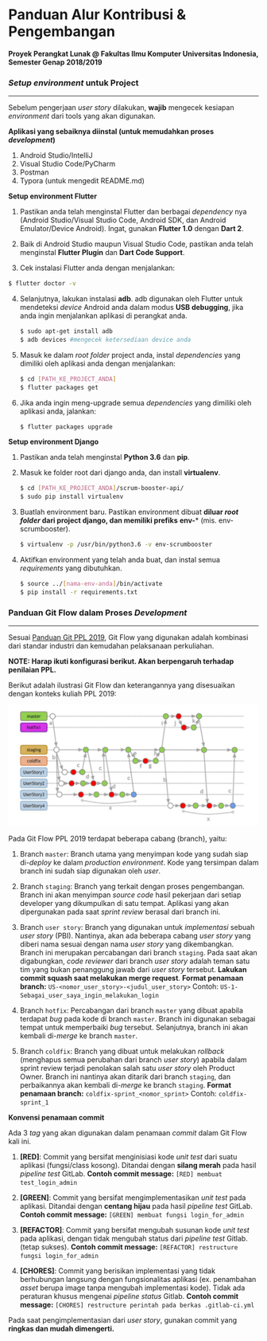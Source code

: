 # Panduan Alur Kontribusi & Pengembangan

**Proyek Perangkat Lunak @ Fakultas Ilmu Komputer Universitas Indonesia, Semester Genap 2018/2019**

### *Setup environment* untuk Project

------

Sebelum pengerjaan *user story* dilakukan, **wajib** mengecek kesiapan *environment* dari tools yang akan digunakan.

**Aplikasi yang sebaiknya diinstal (untuk memudahkan proses *development*)**

1. Android Studio/IntelliJ
2. Visual Studio Code/PyCharm
3. Postman
4. Typora (untuk mengedit README.md)

**Setup environment Flutter**

1. Pastikan anda telah menginstal Flutter dan berbagai *dependency* nya (Android Studio/Visual Studio Code, Android SDK, dan Android Emulator/Device Android). Ingat, gunakan **Flutter 1.0** dengan **Dart 2**.

2. Baik di Android Studio maupun Visual Studio Code, pastikan anda telah menginstal **Flutter Plugin** dan **Dart Code Support**.

3. Cek instalasi Flutter anda dengan menjalankan:
  ```bash
  $ flutter doctor -v
  ```

4. Selanjutnya, lakukan instalasi **adb**. adb digunakan oleh Flutter untuk mendeteksi *device* Android anda dalam modus **USB debugging**, jika anda ingin menjalankan aplikasi di perangkat anda.
   ```bash
   $ sudo apt-get install adb
   $ adb devices #mengecek ketersediaan device anda
   ```

5. Masuk ke dalam *root folder* project anda, instal *dependencies* yang dimiliki oleh aplikasi anda dengan menjalankan:
   ```bash
   $ cd [PATH_KE_PROJECT_ANDA]
   $ flutter packages get
   ```

6. Jika anda ingin meng-upgrade semua *dependencies* yang dimiliki oleh aplikasi anda, jalankan:
   ```bash
   $ flutter packages upgrade
   ```

**Setup environment Django**

1. Pastikan anda telah menginstal **Python 3.6** dan **pip**.

2. Masuk ke folder root dari django anda, dan install **virtualenv**.
   ```bash
   $ cd [PATH_KE_PROJECT_ANDA]/scrum-booster-api/
   $ sudo pip install virtualenv
   ```

3. Buatlah environment baru. Pastikan environment dibuat **diluar *root folder* dari project django, dan memiliki prefiks** **env-*** (mis. env-scrumbooster).
   ```bash
   $ virtualenv -p /usr/bin/python3.6 -v env-scrumbooster
   ```

4. Aktifkan environment yang telah anda buat, dan instal semua *requirements* yang dibutuhkan.
   ```bash
   $ source ../[nama-env-anda]/bin/activate
   $ pip install -r requirements.txt
   ```

### Panduan Git Flow dalam Proses *Development*

------

Sesuai [Panduan Git PPL 2019](https://drive.google.com/drive/u/1/folders/1csqRIfpKdnkwByvJL5aeRdlvxFnKBzJb), Git Flow yang digunakan adalah kombinasi dari standar industri dan kemudahan pelaksanaan perkuliahan.

**NOTE: Harap ikuti konfigurasi berikut. Akan berpengaruh terhadap penilaian PPL.**

Berikut adalah ilustrasi Git Flow dan keterangannya yang disesuaikan dengan konteks kuliah PPL 2019:

![1549891669530](1549891669530.png)

Pada Git Flow PPL 2019 terdapat beberapa cabang (branch), yaitu:

1. Branch `master`: Branch utama yang menyimpan kode yang sudah siap di-*deploy* ke dalam *production environment*. Kode yang tersimpan dalam branch ini sudah siap digunakan oleh *user*.

2. Branch `staging`: Branch yang terkait dengan proses pengembangan. Branch ini akan menyimpan *source code* hasil pekerjaan dari setiap developer yang dikumpulkan di satu tempat. Aplikasi yang akan dipergunakan pada saat *sprint review* berasal dari branch ini.

3. Branch `user story`: Branch yang digunakan untuk *implementasi* sebuah *user story* (PBI). Nantinya, akan ada beberapa cabang *user story* yang diberi nama sesuai dengan nama *user story* yang dikembangkan. Branch ini merupakan percabangan dari branch `staging`.  Pada saat akan digabungkan, *code reviewer* dari branch *user story* adalah teman satu tim yang bukan penanggung jawab dari *user story* tersebut. **Lakukan commit squash saat melakukan merge request**.
**Format penamaan branch:** `US-<nomor_user_story>-<judul_user_story>`
Contoh: `US-1-Sebagai_user_saya_ingin_melakukan_login`

4. Branch `hotfix`: Percabangan dari branch `master` yang dibuat apabila terdapat *bug* pada kode di branch `master`. Branch ini digunakan sebagai tempat untuk memperbaiki *bug* tersebut. Selanjutnya, branch ini akan kembali di-*merge* ke branch `master`.

5. Branch `coldfix`: Branch yang dibuat untuk melakukan *rollback* (menghapus semua perubahan dari branch *user story*) apabila dalam sprint review terjadi penolakan salah satu *user story* oleh Product Owner. Branch ini nantinya akan ditarik dari branch `staging`, dan perbaikannya akan kembali di-*merge* ke branch `staging`.
**Format penamaan branch:** `coldfix-sprint_<nomor_sprint>`
Contoh: `coldfix-sprint_1`

**Konvensi penamaan commit**

Ada 3 *tag* yang akan digunakan dalam penamaan *commit* dalam Git Flow kali ini.

1. **[RED]**: Commit yang bersifat menginisiasi kode *unit test* dari suatu aplikasi (fungsi/class kosong). Ditandai dengan **silang merah** pada hasil *pipeline test* GitLab.
**Contoh commit message:** `[RED] membuat test_login_admin`

2. **[GREEN]**: Commit yang bersifat mengimplementasikan *unit test* pada aplikasi. Ditandai dengan **centang hijau** pada hasil *pipeline test* GitLab.
**Contoh commit message:** `[GREEN] membuat fungsi login_for_admin`

3. **[REFACTOR]**: Commit yang bersifat mengubah susunan kode *unit test* pada aplikasi, dengan tidak mengubah status dari *pipeline test* Gitlab. (tetap sukses).
**Contoh commit message:** `[REFACTOR] restructure fungsi login_for_admin`

4. **[CHORES]**: Commit yang berisikan implementasi yang tidak berhubungan langsung dengan fungsionalitas aplikasi (ex. penambahan *asset* berupa image tanpa mengubah implementasi kode). Tidak ada peraturan khusus mengenai *pipeline status* Gitlab.
**Contoh commit message:** `[CHORES] restructure perintah pada berkas .gitlab-ci.yml`

Pada saat pengimplementasian dari *user story*, gunakan commit yang **ringkas dan mudah dimengerti.**

